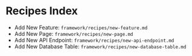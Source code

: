 # Recipes Index

- Add New Feature: `framework/recipes/new-feature.md`
- Add New Page: `framework/recipes/new-page.md`
- Add New API Endpoint: `framework/recipes/new-api-endpoint.md`
- Add New Database Table: `framework/recipes/new-database-table.md`

